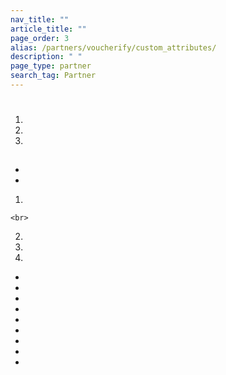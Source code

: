 ```yaml
---
nav_title: ""
article_title: ""
page_order: 3
alias: /partners/voucherify/custom_attributes/
description: " "
page_type: partner
search_tag: Partner
---
```


# 

>  




  


  

##  



1. 
2.   
    
    
    
3.   
    
    


##  

 

 





- 
- 








 

1.  

    <br>  
    
       
    
      

2.     
    
      
    
3.     
    
      
    
4.     








- 
- 
- 
- 
- 
- 
- 
- 
- 






##  





 







